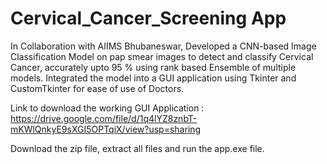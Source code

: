 # Cervical_Cancer_Screening App
In Collaboration with AIIMS Bhubaneswar, Developed a CNN-based Image Classification Model on pap smear images to detect and classify Cervical Cancer, accurately upto 95 \% using rank based Ensemble of multiple models. Integrated the model into a GUI application using Tkinter and CustomTkinter for ease of use of Doctors.

Link to download the working GUI Application :
https://drive.google.com/file/d/1q4lYZ8znbT-mKWlQnkyE9sXGI5OPTqiX/view?usp=sharing

Download the zip file, extract all files and run the app.exe file.
